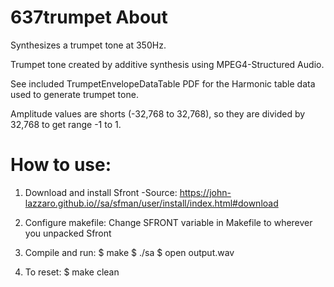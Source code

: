 # 637trumpet About
Synthesizes a trumpet tone at 350Hz.

Trumpet tone created by additive synthesis using MPEG4-Structured Audio.

See included TrumpetEnvelopeDataTable PDF for the Harmonic table data used to generate trumpet tone.

Amplitude values are shorts (-32,768 to 32,768), so they are divided by 32,768 to get range -1 to 1.


# How to use:
1) Download and install Sfront 
  -Source: https://john-lazzaro.github.io//sa/sfman/user/install/index.html#download 

2) Configure makefile:
Change SFRONT variable in Makefile to wherever you unpacked Sfront

3) Compile and run:
$ make
$ ./sa
$ open output.wav

4) To reset:
$ make clean